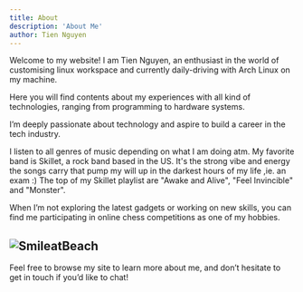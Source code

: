 ```yaml
---
title: About
description: 'About Me'
author: Tien Nguyen
---
```


Welcome to my website! I am Tien Nguyen, an enthusiast in the world of customising linux workspace and currently daily-driving with Arch Linux on my machine.

Here you will find contents about my experiences with all kind of technologies, ranging from programming to hardware systems.

I’m deeply passionate about technology and aspire to build a career in the tech industry. 

I listen to all genres of music depending on what I am doing atm. My favorite band is Skillet, a rock band based in the US. It's the strong vibe and energy the songs carry that pump my will up in the darkest hours of my life ,ie. an exam :) The top of my Skillet playlist are "Awake and Alive", "Feel Invincible" and "Monster".

When I’m not exploring the latest gadgets or working on new skills, you can find me participating in online chess competitions as one of my hobbies.


![SmileatBeach](/smileatbeach.jpg)
---

Feel free to browse my site to learn more about me, and don’t hesitate to get in touch if you’d like to chat!
